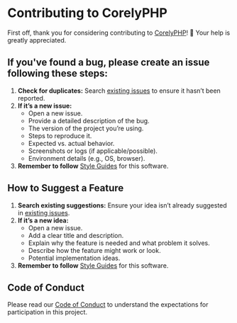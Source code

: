# Contributing to CorelyPHP

First off, thank you for considering contributing to [CorelyPHP](https://github.com/Dominik-developer/CorelyPHP)! 🎉 Your help is greatly appreciated.

## If you've found a bug, please create an issue following these steps:

1. **Check for duplicates:** Search [existing issues](https://github.com/Dominik-developer/CorelyPHP/issues) to ensure it hasn’t been reported.
2. **If it’s a new issue:**
   - Open a new issue.
   - Provide a detailed description of the bug.
   - The version of the project you’re using.
   - Steps to reproduce it.
   - Expected vs. actual behavior.
   - Screenshots or logs (if applicable/possible).
   - Environment details (e.g., OS, browser).
3. **Remember to follow** [Style Guides](https://github.com/Dominik-developer/CorelyPHP/blob/main/STYLE_GUIDES.md) for this software.

## How to Suggest a Feature

1. **Search existing suggestions:** Ensure your idea isn’t already suggested in [existing issues](https://github.com/Dominik-developer/CorelyPHP/issues).
2. **If it’s a new idea:**
   - Open a new issue.
   - Add a clear title and description.
   - Explain why the feature is needed and what problem it solves.
   - Describe how the feature might work or look.
   - Potential implementation ideas.
3. **Remember to follow** [Style Guides](https://github.com/Dominik-developer/CorelyPHP/blob/main/STYLE_GUIDES.md) for this software.

## Code of Conduct

Please read our [Code of Conduct](CODE_OF_CONDUCT.md) to understand the expectations for participation in this project.
